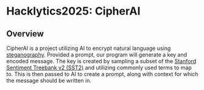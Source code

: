 # Hacklytics2025: CipherAI
## Overview 
CipherAI is a project utilizing AI to encrypt natural language using [steganography](https://en.wikipedia.org/wiki/Steganography). Provided a prompt, our program will generate a key and encoded message. The key is created by sampling a subset of the [Stanford Sentiment Treebank v2 (SST2)](https://www.kaggle.com/datasets/atulanandjha/stanford-sentiment-treebank-v2-sst2) and utilizing commonly used terms to map to. This is then passed to AI to create a prompt, along with context for which the message should be written in.
